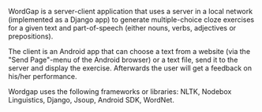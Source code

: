 WordGap is a server-client application that uses a server in a local network (implemented as a Django app) to generate 
multiple-choice cloze exercises for a given text and part-of-speech (either nouns, verbs, adjectives or prepositions). 

The client is an Android app that can choose a text from a website (via the "Send Page"-menu of the Android browser) 
or a text file, send it to the server and display the exercise. Afterwards the user will get a feedback on his/her performance.

Wordgap uses the following frameworks or libraries: NLTK, Nodebox Linguistics, Django, Jsoup, Android SDK, WordNet. 

